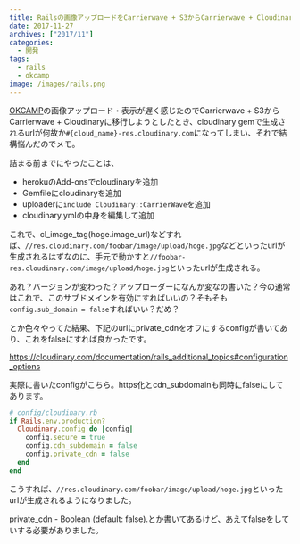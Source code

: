 ```yaml
---
title: Railsの画像アップロードをCarrierwave + S3からCarrierwave + Cloudinaryに移行しようとして詰まった話
date: 2017-11-27
archives: ["2017/11"]
categories:
  - 開発
tags:
  - rails
  - okcamp
image: /images/rails.png
---
```

[OKCAMP](https://okcamp.me)の画像アップロード・表示が遅く感じたのでCarrierwave + S3からCarrierwave + Cloudinaryに移行しようとしたとき、cloudinary gemで生成されるurlが何故か`#{cloud_name}-res.cloudinary.com`になってしまい、それで結構悩んだのでメモ。

<!--more-->

詰まる前までにやったことは、

- herokuのAdd-onsでcloudinaryを追加
- Gemfileにcloudinaryを追加
- uploaderに`include Cloudinary::CarrierWave`を追加
- cloudinary.ymlの中身を編集して追加

これで、cl_image_tag(hoge.image_url)などすれば、`//res.cloudinary.com/foobar/image/upload/hoge.jpg`などといったurlが生成されるはずなのに、手元で動かすと`//foobar-res.cloudinary.com/image/upload/hoge.jpg`といったurlが生成される。

あれ？バージョンが変わった？アップローダーになんか変なの書いた？今の通常はこれで、このサブドメインを有効にすればいいの？そもそも`config.sub_domain = false`すればいい？だめ？

とか色々やってた結果、下記のurlにprivate_cdnをオフにするconfigが書いてあり、これをfalseにすれば良かったです。

https://cloudinary.com/documentation/rails_additional_topics#configuration_options

実際に書いたconfigがこちら。https化とcdn_subdomainも同時にfalseにしてあります。

```ruby
# config/cloudinary.rb
if Rails.env.production?
  Cloudinary.config do |config|
    config.secure = true
    config.cdn_subdomain = false
    config.private_cdn = false
  end
end
```

こうすれば、`//res.cloudinary.com/foobar/image/upload/hoge.jpg`といったurlが生成されるようになりました。

private_cdn - Boolean (default: false).とか書いてあるけど、あえてfalseをしていする必要がありました。
